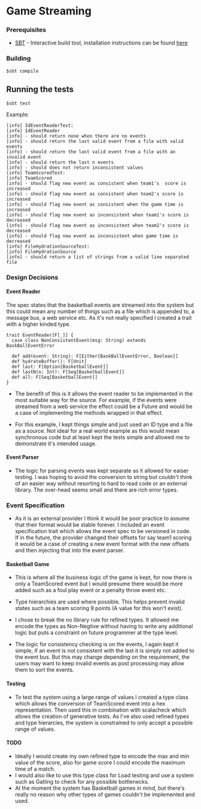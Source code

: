 # Game Streaming

### Prerequisites

* [SBT](https://www.scala-sbt.org/) - Interactive build tool, installation instructions can be found [here](https://www.scala-sbt.org/1.x/docs/Setup.html)

### Building

```
$sbt compile
```

## Running the tests

```
$sbt test
```
Example:
```
[info] IdEventReaderTest:
[info] IdEventReader
[info] - should return none when there are no events
[info] - should return the last valid event from a file with valid events
[info] - should return the last valid event from a file with an invalid event
[info] - should return the last n events
[info] - should does not return inconsistent values
[info] TeamScoredTest:
[info] TeamScored
[info] - should flag new event as consistent when team1's  score is increased
[info] - should flag new event as consistent when team2's score is increased
[info] - should flag new event as consistent when the game time is increased
[info] - should flag new event as inconsistent when team1's score is decreased
[info] - should flag new event as inconsistent when team2's score is decreased
[info] - should flag new event as inconsistent when game time is decreased
[info] FileHydrationSourceTest:
[info] FileHydrationSource
[info] - should return a list of strings from a valid line separated file
```

### Design Decisions

#### Event Reader
The spec states that the basketball events are streamed into the system but this could mean any number of things such as
a file which is appended to, a message bus, a web service etc. As it's not really specified I created a trait with a higher kinded type. 

```
trait EventReader[F[_]] {
  case class NonConsistentEvent(msg: String) extends BaskBallEventError

  def add(event: String): F[Either[BaskBallEventError, Boolean]]
  def hydrateBuffer(): F[Unit]
  def last: F[Option[BasketballEvent]]
  def lastN(n: Int): F[Seq[BasketballEvent]]
  def all: F[Seq[BasketballEvent]]
}
```

* The benefit of this is it allows the event reader to be implemented in the most suitable way for the source. 
For example, if the events were streamed from a web service the effect could be a Future and would be a case of implementing the methods wrapped in that effect.

* For this example, I kept things simple and just used an ID type and a file as a source. Not ideal for a real world example as this would mean synchronous code but at least kept the tests simple and allowed me to demonstrate it's intended usage.  

#### Event Parser
* The logic for parsing events was kept separate as it allowed for eaiser testing. I was hoping to avoid the conversion to string but couldn't think of an easier way without resorting to hard to read code or an external library. 
The over-head seems small and there are rich error types. 

### Event Specification
* As it is an external provider I think it would be poor practice to assume that their format would be stable forever. I included an event specification trait which allows the event spec to be versioned in code.  
If in the future, the provider changed their offsets for say team1 scoring it would be a case of creating a new event format with the new offsets and then injecting that into the event parser.

#### Basketball Game
* This is where all the business logic of the game is kept, for now there is only a TeamScored event but I would presume there would be more added such as a foul play event or a penalty throw event etc.

* Type hierarchies are used where possible. This helps prevent invalid states such as a team scoring 9 points (A value for this won't exist).  

* I chose to break the no library rule for refined types. It allowed me encode the types as Non-Negtive without having to write any additional logic but puts a constraint on future programmer at the type level. 

* The logic for consistency checking is on the events, I again kept it simple, if an event is not consistent with the last it is simply not added to the event bus. But this may change depending on the requirement, the users may want to keep invalid events as post processing may allow them to sort the events.

#### Testing
* To test the system using a large range of values I created a type class which allows the conversion of TeamScored event into a hex representation. 
Then used this in combination with scalacheck which allows the creation of generative tests. As I've also used refined types and type hierarcies, the system is constrained to only accept a possible range of values.

#### TODO
* Ideally I would create my own refined type to encode the max and min value of the score, also for game score I could encode the maximum time of a match.
* I would also like to use this type class for Load testing and use a system such as Gatling to check for any possible bottlenecks.
* At the moment the system has Basketball games in mind, but there's really no reason why other types of  games couldn't be implemented and used.